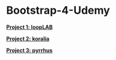 # Bootstrap-4-Udemy
[**Project 1: loopLAB**](https://mystifying-hodgkin-411307.netlify.com/)

[**Project 2: koralia**](https://mystifying-khorana-2e4d53.netlify.com/)

[**Project 3: pyrrhus**](https://keen-pare-75a5ae.netlify.com/)
